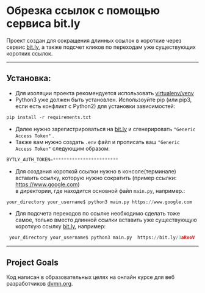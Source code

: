 # Обрезка ссылок с помощью сервиса bit.ly 

Проект создан для сокращения длинных ссылок в короткие через сервис [bit.ly](https://app.bitly.com/), а также подсчет 
кликов по переходам уже существующих коротких ссылок.

---

## Установка: 
- Для изоляции проекта рекомендуется использовать [virtualenv/venv](https://docs.python.org/3/library/venv.html)
- Python3 уже должен быть установлен. Использоуйте pip (или pip3, если есть конфликт с Python2) для установки зависимостей:   
```python
pip install -r requirements.txt
```
- Далее нужно зарегистрироваться на [bit.ly](https://app.bitly.com/) и сгенерировать  `"Generic Access Token"` .
- Также вам нужно создать ```.env``` файл и прописать ваш `"Generic Access Token"` следующим образом:    
```python
BYTLY_AUTH_TOKEN=************************
```
- Для создания короткой ссылки нужно в консоле(терминале) вставить ссылку, которую нужно сократить (пример ссылки: https://www.google.com)  
в директории, где находится основной файл ```main.py```, например.:   
```python
your_directory your_username$ python3 main.py https://www.google.com
```  
- Для подсчета переходов по ссылке необходимо сделать тоже самое, только вместо длинной ссылки вставить уже существующую короткую ссылку [bit.ly](https://app.bitly.com/), например:   
```python    
 your_directory your_username$ python3 main.py  https://bit.ly/3aRxoV
 ```
---

## Project Goals
Код написан в образовательных целях на онлайн курсе для веб разработчиков [dvmn.org](https://dvmn.org/).

